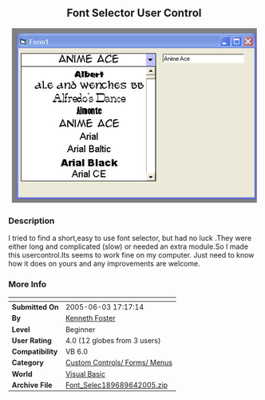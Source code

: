 ﻿<div align="center">

## Font Selector User Control

<img src="PIC2005631441321521.jpg">
</div>

### Description

I tried to find a short,easy to use font selector, but had no luck .They were either long and complicated (slow) or needed an extra module.So I made this usercontrol.Its seems to work fine on my computer. Just need to know how it does on yours and any improvements are welcome.
 
### More Info
 


<span>             |<span>
---                |---
**Submitted On**   |2005-06-03 17:17:14
**By**             |[Kenneth Foster](https://github.com/Planet-Source-Code/PSCIndex/blob/master/ByAuthor/kenneth-foster.md)
**Level**          |Beginner
**User Rating**    |4.0 (12 globes from 3 users)
**Compatibility**  |VB 6\.0
**Category**       |[Custom Controls/ Forms/  Menus](https://github.com/Planet-Source-Code/PSCIndex/blob/master/ByCategory/custom-controls-forms-menus__1-4.md)
**World**          |[Visual Basic](https://github.com/Planet-Source-Code/PSCIndex/blob/master/ByWorld/visual-basic.md)
**Archive File**   |[Font\_Selec189689642005\.zip](https://github.com/Planet-Source-Code/kenneth-foster-font-selector-user-control__1-60887/archive/master.zip)








